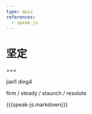 ```yaml
---
type: quiz
references:
  - speak-js
---
```


# 坚定

===

jian1 ding4

firm / steady / staunch / resolute

{{{speak-js.markdown}}}
